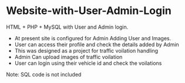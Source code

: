 # Website-with-User-Admin-Login
HTML + PHP + MySQL with User and Admin login.
- At present site is configured for Admin Adding User and Images.
- User can access their profile and check the details added by Admin
- This was designed as a project for traffic voilation handling
- Admin Can upload images of traffic voilation
- User can login using their vehicle id and check the voilations

Note: SQL code is not included
